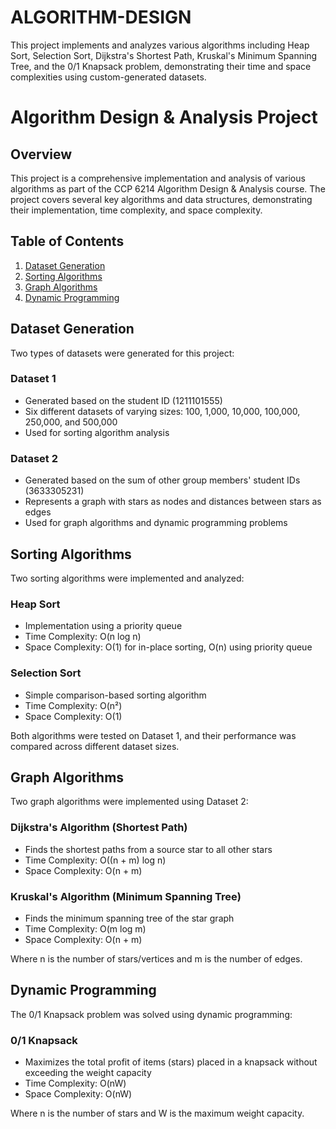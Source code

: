 # ALGORITHM-DESIGN
This project implements and analyzes various algorithms including Heap Sort, Selection Sort, Dijkstra's Shortest Path, Kruskal's Minimum Spanning Tree, and the 0/1 Knapsack problem, demonstrating their time and space complexities using custom-generated datasets.


# Algorithm Design & Analysis Project

## Overview
This project is a comprehensive implementation and analysis of various algorithms as part of the CCP 6214 Algorithm Design & Analysis course. The project covers several key algorithms and data structures, demonstrating their implementation, time complexity, and space complexity.

## Table of Contents
1. [Dataset Generation](#dataset-generation)
2. [Sorting Algorithms](#sorting-algorithms)
3. [Graph Algorithms](#graph-algorithms)
4. [Dynamic Programming](#dynamic-programming)

## Dataset Generation
Two types of datasets were generated for this project:

### Dataset 1
- Generated based on the student ID (1211101555)
- Six different datasets of varying sizes: 100, 1,000, 10,000, 100,000, 250,000, and 500,000
- Used for sorting algorithm analysis

### Dataset 2
- Generated based on the sum of other group members' student IDs (3633305231)
- Represents a graph with stars as nodes and distances between stars as edges
- Used for graph algorithms and dynamic programming problems

## Sorting Algorithms
Two sorting algorithms were implemented and analyzed:

### Heap Sort
- Implementation using a priority queue
- Time Complexity: O(n log n)
- Space Complexity: O(1) for in-place sorting, O(n) using priority queue

### Selection Sort
- Simple comparison-based sorting algorithm
- Time Complexity: O(n²)
- Space Complexity: O(1)

Both algorithms were tested on Dataset 1, and their performance was compared across different dataset sizes.

## Graph Algorithms
Two graph algorithms were implemented using Dataset 2:

### Dijkstra's Algorithm (Shortest Path)
- Finds the shortest paths from a source star to all other stars
- Time Complexity: O((n + m) log n)
- Space Complexity: O(n + m)

### Kruskal's Algorithm (Minimum Spanning Tree)
- Finds the minimum spanning tree of the star graph
- Time Complexity: O(m log m)
- Space Complexity: O(n + m)

Where n is the number of stars/vertices and m is the number of edges.

## Dynamic Programming
The 0/1 Knapsack problem was solved using dynamic programming:

### 0/1 Knapsack
- Maximizes the total profit of items (stars) placed in a knapsack without exceeding the weight capacity
- Time Complexity: O(nW)
- Space Complexity: O(nW)

Where n is the number of stars and W is the maximum weight capacity.

